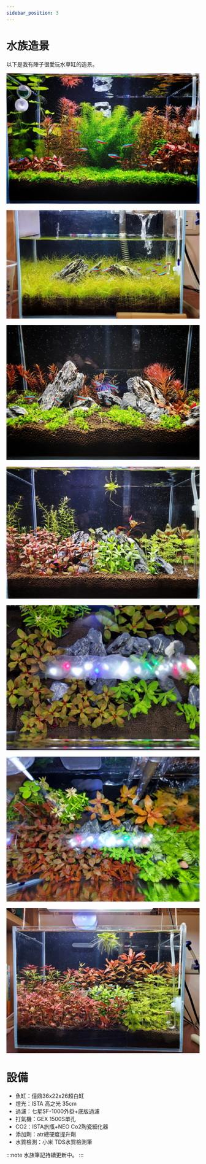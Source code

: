 ```yaml
---
sidebar_position: 3
---
```

# 水族造景
以下是我有陣子很愛玩水草缸的造景。

![img](./img/aqua/004.webp)

![img](./img/aqua/011.webp)

![img](./img/aqua/005.webp)

![img](./img/aqua/007.webp)

![img](./img/aqua/006.webp)

![img](./img/aqua/009.webp)

![img](./img/aqua/010.webp)



# 設備
* 魚缸：億鼎36x22x26超白缸
* 燈光：ISTA 高之光 35cm
* 過濾：七星SF-1000外掛+底版過濾
* 打氣機：GEX 1500S單孔
* CO2：ISTA旅瓶+NEO Co2陶瓷細化器
* 添加劑：atr總硬度提升劑
* 水質檢測：小米 TDS水質檢測筆

:::note
水族筆記持續更新中。
:::